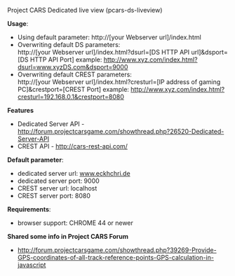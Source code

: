 Project CARS Dedicated live view (pcars-ds-liveview)

**Usage**:
- Using default parameter: http://[your Webserver url]/index.html
- Overwriting default DS parameters:   
     http://[your Webserver url]/index.html?dsurl=[DS HTTP API url]&dsport=[DS HTTP API Port]
    example: http://www.xyz.com/index.html?dsurl=www.xyzDS.com&dsport=9000
- Overwriting default CREST parameters:   
     http://[your Webserver url]/index.html?cresturl=[IP address of gaming PC]&crestport=[CREST Port]
     example: http://www.xyz.com/index.html?cresturl=192.168.0.1&crestport=8080

**Features**
- Dedicated Server API - http://forum.projectcarsgame.com/showthread.php?26520-Dedicated-Server-API
- CREST API - http://cars-rest-api.com/

**Default parameter**:
- dedicated server url:   www.eckhchri.de
- dedicated server port:  9000
- CREST server url:       localhost
- CREST server port:      8080
 
**Requirements**:
- browser support: CHROME 44 or newer

**Shared some info in Project CARS Forum**
- http://forum.projectcarsgame.com/showthread.php?39269-Provide-GPS-coordinates-of-all-track-reference-points-GPS-calculation-in-javascript

